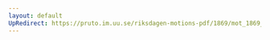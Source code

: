 ```yaml
---
layout: default
UpRedirect: https://pruto.im.uu.se/riksdagen-motions-pdf/1869/mot_1869__ak__83/mot_1869__ak__83-003.pdf
---
```

